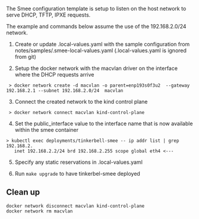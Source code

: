 The Smee configuration template is setup to listen on the host network to serve DHCP, TFTP, IPXE requests.

The example and commands below assume the use of the 192.168.2.0/24 network.

1. Create or update .local-values.yaml with the sample configuration from notes/samples/.smee-local-values.yaml (.local-values.yaml is ignored from git)

2. Setup the docker network with the macvlan driver on the interface where the DHCP requests arrive
```
 > docker network create -d macvlan -o parent=enp193s0f3u2  --gateway 192.168.2.1 --subnet 192.168.2.0/24  macvlan
```

3. Connect the created network to the kind control plane
```
 > docker network connect macvlan kind-control-plane
```
  
4. Set the public_interface value to the interface name that is now available within the smee container
```
> kubectl exec deployments/tinkerbell-smee -- ip addr list | grep 192.168.2.
   inet 192.168.2.2/24 brd 192.168.2.255 scope global eth4 <---
```

5. Specify any static reservations in .local-values.yaml

6. Run `make upgrade` to have tinkerbel-smee deployed

## Clean up

```
docker network disconnect macvlan kind-control-plane
docker network rm macvlan
```
